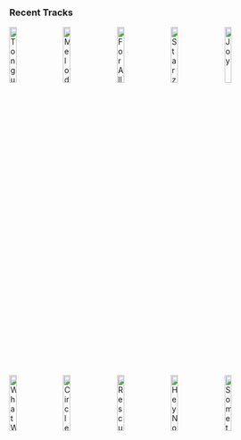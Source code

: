 ### Recent Tracks
[<img src='https://lastfm.freetls.fastly.net/i/u/300x300/1d0c1e7089e24572bcd773d6ef1709f0.png' width='16%' height='16%' alt='Tongue Tied'>](https://www.last.fm/music/grouplove/_/tongue%2btied)&nbsp;&nbsp;&nbsp;&nbsp;[<img src='https://lastfm.freetls.fastly.net/i/u/300x300/64b1ba44497850cb22555ae143964bf7.png' width='16%' height='16%' alt='Melodymania'>](https://www.last.fm/music/pegboard%2bnerds/_/melodymania)&nbsp;&nbsp;&nbsp;&nbsp;[<img src='https://lastfm.freetls.fastly.net/i/u/300x300/2cac855a4dcc8e434ff104577826ae3c.png' width='16%' height='16%' alt='For All Mankind Main Title'>](https://www.last.fm/music/jeff%2brusso/_/for%2ball%2bmankind%2bmain%2btitle)&nbsp;&nbsp;&nbsp;&nbsp;[<img src='https://lastfm.freetls.fastly.net/i/u/300x300/455356ad0d95ae53dce5af526bdc8004.png' width='16%' height='16%' alt='Starz in their Eyes'>](https://www.last.fm/music/just%2bjack/_/starz%2bin%2btheir%2beyes)&nbsp;&nbsp;&nbsp;&nbsp;[<img src='https://lastfm.freetls.fastly.net/i/u/300x300/f2fa65850b8c1feece8c6df203d1c659.png' width='16%' height='16%' alt='Joy'>](https://www.last.fm/music/bastille/_/joy)&nbsp;&nbsp;&nbsp;&nbsp;<br>[<img src='https://lastfm.freetls.fastly.net/i/u/300x300/bc2dca805edfac5da918210d4fe93718.png' width='16%' height='16%' alt='What We Live For'>](https://www.last.fm/music/american%2bauthors/_/what%2bwe%2blive%2bfor)&nbsp;&nbsp;&nbsp;&nbsp;[<img src='https://lastfm.freetls.fastly.net/i/u/300x300/8d5a82de4881fa8e068b18eb7bbfd30b.png' width='16%' height='16%' alt='Circles'>](https://www.last.fm/music/post%2bmalone/_/circles)&nbsp;&nbsp;&nbsp;&nbsp;[<img src='https://lastfm.freetls.fastly.net/i/u/300x300/4ab83b924d9f4b238ffe724169be899f.png' width='16%' height='16%' alt='Rescue'>](https://www.last.fm/music/yuna/_/rescue)&nbsp;&nbsp;&nbsp;&nbsp;[<img src='https://lastfm.freetls.fastly.net/i/u/300x300/b1ec6331d136db381df107802373efb5.png' width='16%' height='16%' alt='Hey Now (Feat. Kyle) - Single Mix'>](https://www.last.fm/music/martin%2bsolveig/_/hey%2bnow%2b%2528feat.%2bkyle%2529%2b-%2bsingle%2bmix)&nbsp;&nbsp;&nbsp;&nbsp;[<img src='https://lastfm.freetls.fastly.net/i/u/300x300/8bcc07b2b1fb9bb63d6fe2c7fb13e31d.png' width='16%' height='16%' alt='Something New'>](https://www.last.fm/music/the%2bscore/_/something%2bnew)&nbsp;&nbsp;&nbsp;&nbsp;<br>